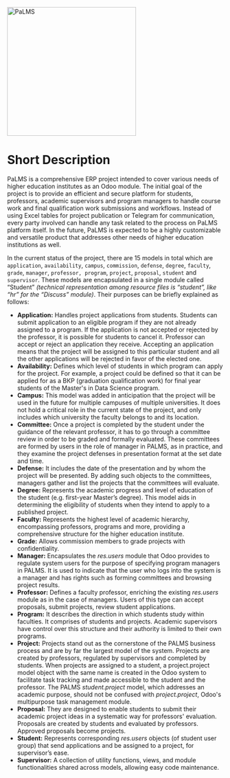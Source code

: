 <img src="https://github.com/sefasenlik/PaLMS/assets/43667807/a27ff24d-6e9c-4a50-bf22-e925e7257683" alt="PaLMS" width="300"/>

# Short Description
PaLMS is a comprehensive ERP project intended to cover various needs of higher education institutes as an Odoo module. The initial goal of the project is to provide an efficient and secure platform for students, professors, academic supervisors and program managers to handle course work and final qualification work submissions and workflows. Instead of using Excel tables for project publication or Telegram for communication, every party involved can handle any task related to the process on PaLMS platform itself. In the future, PaLMS is expected to be a highly customizable and versatile product that addresses other needs of higher education institutions as well.

In the current status of the project, there are 15 models in total which are `application`, `availability`, `campus`, `commission`, `defense`, `degree`, `faculty`, `grade`, `manager`, `professor, program`, `project`, `proposal`, `student` and `supervisor`. These models are encapsulated in a single module called “Student” _(technical representation among resource files is “student”, like “hr” for the “Discuss” module)_. Their purposes can be briefly explained as follows:
- **Application:** Handles project applications from students. Students can submit application to an eligible program if they are not already assigned to a program. If the application is not accepted or rejected by the professor, it is possible for students to cancel it. Professor can accept or reject an application they receive. Accepting an application means that the project will be assigned to this particular student and all the other applications will be rejected in favor of the elected one.
- **Availability:** Defines which level of students in which program can apply for the project. For example, a project could be defined so that it can be applied for as a ВКР (graduation qualification work) for final year students of the Master's in Data Science program.
- **Campus:** This model was added in anticipation that the project will be used in the future for multiple campuses of multiple universities. It does not hold a critical role in the current state of the project, and only includes which university the faculty belongs to and its location.
- **Committee:** Once a project is completed by the student under the guidance of the relevant professor, it has to go through a committee review in order to be graded and formally evaluated. These committees are formed by users in the role of manager in PALMS, as in practice, and they examine the project defenses in presentation format at the set date and time.
- **Defense:** It includes the date of the presentation and by whom the project will be presented. By adding such objects to the committees, managers gather and list the projects that the committees will evaluate.
- **Degree:** Represents the academic progress and level of education of the student (e.g. first-year Master’s degree). This model aids in determining the eligibility of students when they intend to apply to a published project.
- **Faculty:** Represents the highest level of academic hierarchy, encompassing professors, programs and more, providing a comprehensive structure for the higher education institute.
- **Grade:** Allows commission members to grade projects with confidentiality.
- **Manager:** Encapsulates the _res.users_ module that Odoo provides to regulate system users for the purpose of specifying program managers in PALMS. It is used to indicate that the user who logs into the system is a manager and has rights such as forming committees and browsing project results. 
- **Professor:** Defines a faculty professor, enriching the existing _res.users_ module as in the case of managers. Users of this type can accept proposals, submit projects, review student applications.
- **Program:** It describes the direction in which students study within faculties. It comprises of students and projects. Academic supervisors have control over this structure and their authority is limited to their own programs.
- **Project:** Projects stand out as the cornerstone of the PALMS business process and are by far the largest model of the system. Projects are created by professors, regulated by supervisors and completed by students. When projects are assigned to a student, a project.project model object with the same name is created in the Odoo system to facilitate task tracking and made accessible to the student and the professor.
The PALMS _student.project_ model, which addresses an academic purpose, should not be confused with _project.project_, Odoo's multipurpose task management module.
- **Proposal:** They are designed to enable students to submit their academic project ideas in a systematic way for professors' evaluation. Proposals are created by students and evaluated by professors. Approved proposals become projects.
- **Student:** Represents corresponding _res.users_ objects (of student user group) that send applications and be assigned to a project, for supervisor’s ease. 
- **Supervisor:** A collection of utility functions, views, and module functionalities shared across models, allowing easy code maintenance.
